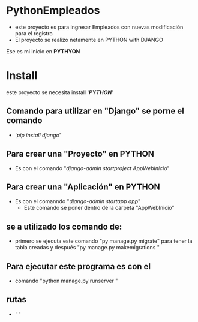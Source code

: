 # PythonEmpleados
- este proyecto es para ingresar  Empleados con nuevas modificación para el registro 
- El proyecto se realizo netamente en PYTHON with DJANGO  


Ese es mi inicio en **PYTHYON** 

# Install

este proyecto  se necesita install '**_PYTHON_**'

## Comando para utilizar en "Django" se porne el comando 

- '_pip install django_'

## Para crear una "Proyecto" en PYTHON  
- Es con el comando "_django-admin startproject AppWebInicio_"

## Para crear una "Aplicación" en PYTHON  
- Es con el comanndo "_django-admin startapp app_"
  - Este comando se poner dentro de la carpeta "AppWebInicio"

## se a utilizado los comando de:
- primero se ejecuta este comando "py manage.py migrate" para tener la tabla creadas y después "py manage.py makemigrations "
  
## Para ejecutar este programa es con el
- comando "python manage.py runserver "

## rutas 
- ' '
